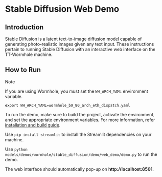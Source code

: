 # Stable Diffusion Web Demo

## Introduction
Stable Diffusion is a latent text-to-image diffusion model capable of generating photo-realistic images given any text input. These instructions pertain to running Stable Diffusion with an interactive web interface on the TT-Wormhole machine.

## How to Run

> [!NOTE]
>
> If you are using Wormhole, you must set the `WH_ARCH_YAML` environment variable.
>
> ```
> export WH_ARCH_YAML=wormhole_b0_80_arch_eth_dispatch.yaml
> ```

To run the demo, make sure to build the project, activate the environment, and set the appropriate environment variables.
For more information, refer [installation and build guide](https://github.com/tenstorrent/tt-metal/blob/main/INSTALLING.md).

Use `pip install streamlit` to install the Streamlit dependencies on your machine.  

Use `python models/demos/wormhole/stable_diffusion/demo/web_demo/demo.py` to run the demo. 

The web interface should automatically pop-up on **http://localhost:8501**.